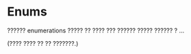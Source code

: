 # Enums
?????? enumerations ????? ?? ???? ??? ?????? ????? ?????? ? ...

(???? ???? ?? ?? ???????.)
